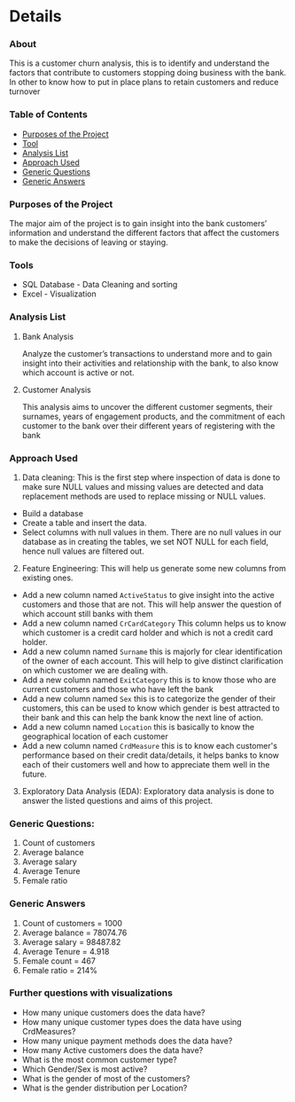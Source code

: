 # Details

### About

This is a customer churn analysis, this is to identify and understand the factors that contribute to customers stopping doing business with the bank. In other to know how to put in place plans to retain customers and reduce turnover

### Table of Contents
- [Purposes of the Project](purposes-of-the-project)
- [Tool](tool)
- [Analysis List](analysis-list)
- [Approach Used](approach-used)
- [Generic Questions](generic-questions)
- [Generic Answers](generic-answers)

### Purposes of the Project

The major aim of the project is to gain insight into the bank customers’ information and understand the different factors that affect the customers to make the decisions of leaving or staying.

### Tools
- SQL Database - Data Cleaning and sorting
- Excel - Visualization

### Analysis List

1. Bank Analysis
   
   Analyze the customer’s transactions to understand more and to gain insight into their activities and relationship with the bank, to also know which account is active or not.

2. Customer Analysis

   This analysis aims to uncover the different customer segments, their surnames, years of engagement products, and the commitment of each customer to the bank over their different years of registering with the bank

### Approach Used

1. Data cleaning:
This is the first step where inspection of data is done to make sure NULL values and missing values are detected and data replacement methods are used to replace missing or NULL values.
- Build a database
- Create a table and insert the data.
- Select columns with null values in them. There are no null values in our database as in creating the tables, we set NOT NULL for each field, hence null values are filtered out.

2. Feature Engineering:
This will help us generate some new columns from existing ones.
- Add a new column named `ActiveStatus` to give insight into the active customers and those that are not. This will help answer the question of which account still banks with them
- Add a new column named `CrCardCategory` This column helps us to know which customer is a credit card holder and which is not a credit card holder.
- Add a new column named `Surname` this is majorly for clear identification of the owner of each account. This will help to give distinct clarification on which customer we are dealing with.
- Add a new column named `ExitCategory` this is to know those who are current customers and those who have left the bank
- Add a new column named `Sex` this is to categorize the gender of their customers, this can be used to know which gender is best attracted to their bank and this can help the bank know the next line of action.
- Add a new column named `Location` this is basically to know the geographical location of each customer
- Add a new column named `CrdMeasure` this is to know each customer's performance based on their credit data/details, it helps banks to know each of their customers well and how to appreciate them well in the future.

3. Exploratory Data Analysis (EDA):
Exploratory data analysis is done to answer the listed questions and aims of this project.

### Generic Questions:
1.	Count of customers
2.	Average balance
3.	Average salary
4.	Average Tenure
5.	Female ratio

### Generic Answers
1.	Count of customers = 1000
2.	Average balance = 78074.76
3.	Average salary = 98487.82
4.	Average Tenure = 4.918
5.	Female count = 467
6.	Female ratio = 214%

### Further questions with visualizations
- How many unique customers does the data have?
- How many unique customer types does the data have using CrdMeasures?
- How many unique payment methods does the data have?
- How many Active customers does the data have?
- What is the most common customer type?
- Which Gender/Sex is most active?
- What is the gender of most of the customers?
- What is the gender distribution per Location?
